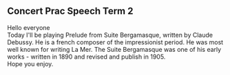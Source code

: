 <head>
  <title>Concert Prac Speech Term 2</title>
</head>

## Concert Prac Speech Term 2
Hello everyone  
Today I'll be playing Prelude from Suite Bergamasque, written by Claude Debussy. He is a french composer of the impressionist period. He was most well known for writing La Mer. The Suite Bergamasque was one of his early works - written in 1890 and revised and publish in 1905.  
Hope you enjoy.
